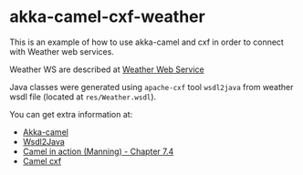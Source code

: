 akka-camel-cxf-weather
======================

This is an example of how to use akka-camel and cxf in order to connect with Weather web services.

Weather WS are described at [Weather Web Service](http://wsf.cdyne.com/WeatherWS/Weather.asmx)

Java classes were generated using `apache-cxf` tool `wsdl2java` from weather wsdl file (located at `res/Weather.wsdl`).

You can get extra information at:
* [Akka-camel](http://doc.akka.io/docs/akka/2.2.3/scala/camel.html)
* [Wsdl2Java](http://cxf.apache.org/docs/wsdl-to-java.html)
* [Camel in action (Manning) - Chapter 7.4](http://www.manning.com/ibsen/)
* [Camel cxf](http://camel.apache.org/cxf.html)
